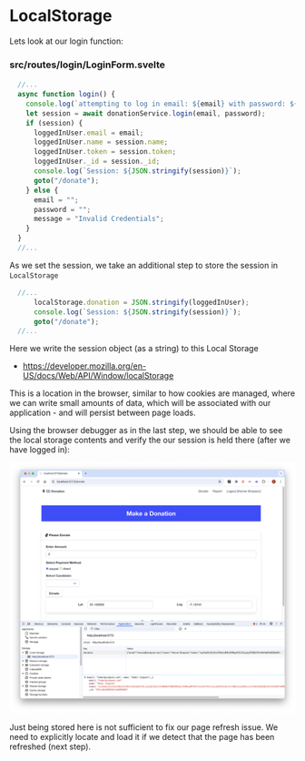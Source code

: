 # LocalStorage

Lets look at our login function:

### src/routes/login/LoginForm.svelte

~~~typescript
  //...
  async function login() {
    console.log(`attempting to log in email: ${email} with password: ${password}`);
    let session = await donationService.login(email, password);
    if (session) {
      loggedInUser.email = email;
      loggedInUser.name = session.name;
      loggedInUser.token = session.token;
      loggedInUser._id = session._id;
      console.log(`Session: ${JSON.stringify(session)}`);
      goto("/donate");
    } else {
      email = "";
      password = "";
      message = "Invalid Credentials";
    }
  }
  //...
~~~

As we set the session, we take an additional step to store the session in `LocalStorage`

~~~typescript
  //...
      localStorage.donation = JSON.stringify(loggedInUser);
      console.log(`Session: ${JSON.stringify(session)}`);
      goto("/donate");
  //...
~~~

Here we write the session object (as a string) to this Local Storage

- <https://developer.mozilla.org/en-US/docs/Web/API/Window/localStorage>

This is a location in the browser, similar to how cookies are managed, where we can write small amounts of data, which will be associated with our application - and will persist between page loads.

Using the browser debugger as in the last step, we should be able to see the local storage contents and verify the our session is held there (after we have logged in):

![](img/27.png)

Just being stored here is not sufficient to fix our page refresh issue. We need to explicitly locate and load it if we detect that the page has been refreshed (next step).